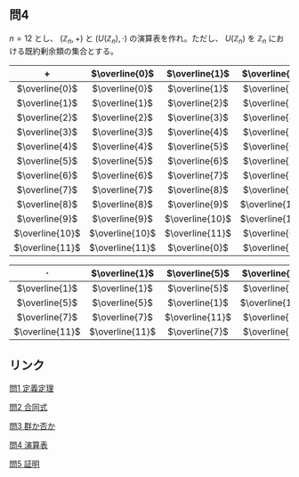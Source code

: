 ## 問4
 $n=12$ とし、 $(\mathbb{Z}_n,+)$ と $(U(\mathbb{Z}_n),\cdot)$ の演算表を作れ。ただし、 $U(\mathbb{Z}_n)$ を $\mathbb{Z}_n$ における既約剰余類の集合とする。

| $+$ | $\overline{0}$ | $\overline{1}$ | $\overline{2}$ | $\overline{3}$ | $\overline{4}$ | $\overline{5}$ | $\overline{6}$ | $\overline{7}$ | $\overline{8}$ | $\overline{9}$ | $\overline{10}$ | $\overline{11}$ |
| :---: | :---: | :---: | :---: | :---: | :---: | :---: | :---: | :---: | :---: | :---: | :---: | :---: |
| $\overline{0}$ | $\overline{0}$ | $\overline{1}$ | $\overline{2}$ | $\overline{3}$ | $\overline{4}$ | $\overline{5}$ | $\overline{6}$ | $\overline{7}$ | $\overline{8}$ | $\overline{9}$ | $\overline{10}$ | $\overline{11}$ |
| $\overline{1}$ | $\overline{1}$ | $\overline{2}$ | $\overline{3}$ | $\overline{4}$ | $\overline{5}$ | $\overline{6}$ | $\overline{7}$ | $\overline{8}$ | $\overline{9}$ | $\overline{10}$ | $\overline{11}$ | $\overline{0}$ |
| $\overline{2}$ | $\overline{2}$ | $\overline{3}$ | $\overline{4}$ | $\overline{5}$ | $\overline{6}$ | $\overline{7}$ | $\overline{8}$ | $\overline{9}$ | $\overline{10}$ | $\overline{11}$ | $\overline{0}$ | $\overline{1}$ |
| $\overline{3}$ | $\overline{3}$ | $\overline{4}$ | $\overline{5}$ | $\overline{6}$ | $\overline{7}$ | $\overline{8}$ | $\overline{9}$ | $\overline{10}$ | $\overline{11}$ | $\overline{0}$ | $\overline{1}$ | $\overline{2}$ |
| $\overline{4}$ | $\overline{4}$ | $\overline{5}$ | $\overline{6}$ | $\overline{7}$ | $\overline{8}$ | $\overline{9}$ | $\overline{10}$ | $\overline{11}$ | $\overline{0}$ | $\overline{1}$ | $\overline{2}$ | $\overline{3}$ |
| $\overline{5}$ | $\overline{5}$ | $\overline{6}$ | $\overline{7}$ | $\overline{8}$ | $\overline{9}$ | $\overline{10}$ | $\overline{11}$ | $\overline{0}$ | $\overline{1}$ | $\overline{2}$ | $\overline{3}$ | $\overline{4}$ |
| $\overline{6}$ | $\overline{6}$ | $\overline{7}$ | $\overline{8}$ | $\overline{9}$ | $\overline{10}$ | $\overline{11}$ | $\overline{0}$ | $\overline{1}$ | $\overline{2}$ | $\overline{3}$ | $\overline{4}$ | $\overline{5}$ |
| $\overline{7}$ | $\overline{7}$ | $\overline{8}$ | $\overline{9}$ | $\overline{10}$ | $\overline{11}$ | $\overline{0}$ | $\overline{1}$ | $\overline{2}$ | $\overline{3}$ | $\overline{4}$ | $\overline{5}$ | $\overline{6}$ |
| $\overline{8}$ | $\overline{8}$ | $\overline{9}$ | $\overline{10}$ | $\overline{11}$ | $\overline{0}$ | $\overline{1}$ | $\overline{2}$ | $\overline{3}$ | $\overline{4}$ | $\overline{5}$ | $\overline{6}$ | $\overline{7}$ |
| $\overline{9}$ | $\overline{9}$ | $\overline{10}$ | $\overline{11}$ | $\overline{0}$ | $\overline{1}$ | $\overline{2}$ | $\overline{3}$ | $\overline{4}$ | $\overline{5}$ | $\overline{6}$ | $\overline{7}$ | $\overline{8}$ |
| $\overline{10}$ | $\overline{10}$ | $\overline{11}$ | $\overline{0}$ | $\overline{1}$ | $\overline{2}$ | $\overline{3}$ | $\overline{4}$ | $\overline{5}$ | $\overline{6}$ | $\overline{7}$ | $\overline{8}$ | $\overline{9}$ |
| $\overline{11}$ | $\overline{11}$ | $\overline{0}$ | $\overline{1}$ | $\overline{2}$ | $\overline{3}$ | $\overline{4}$ | $\overline{5}$ | $\overline{6}$ | $\overline{7}$ | $\overline{8}$ | $\overline{9}$ | $\overline{10}$ |

| $\cdot$ | $\overline{1}$ | $\overline{5}$ | $\overline{7}$ | $\overline{11}$ |
| :---: | :---: | :---: | :---: | :---: |
| $\overline{1}$ | $\overline{1}$ | $\overline{5}$ | $\overline{7}$ | $\overline{11}$ |
| $\overline{5}$ | $\overline{5}$ | $\overline{1}$ | $\overline{11}$ | $\overline{7}$ |
| $\overline{7}$ | $\overline{7}$ | $\overline{11}$ | $\overline{1}$ | $\overline{5}$ |
| $\overline{11}$ | $\overline{11}$ | $\overline{7}$ | $\overline{5}$ | $\overline{1}$ |

## リンク
[問1 定義定理](test1-1.md)

[問2 合同式](test1-2.md)

[問3 群か否か](test1-3.md)

[問4 演算表](test1-4.md)

[問5 証明](test1-5.md)
